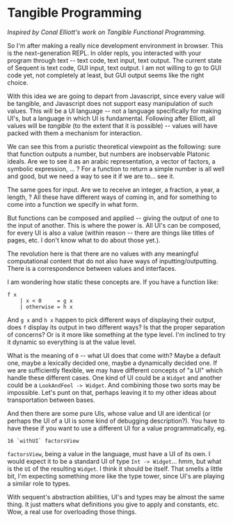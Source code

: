 Tangible Programming
====================

*Inspired by Conal Elliott's work on Tangible Functional Programming.*

So I'm after making a really nice development environment in browser.  This is
the next-generation REPL.  In older repls, you interacted with your program
through text -- text code, text input, text output.  The current state of
Sequent is text code, GUI input, text output.  I am not willing to go to GUI
code yet, not completely at least, but GUI output seems like the right choice.

With this idea we are going to depart from Javascript, since every value will be
tangible, and Javascript does not support easy manipulation of such values.
This will be a UI language -- not a language specifically for making UI's, but a
language in which UI is fundamental.  Following after Elliott, all values will
be *tangible* (to the extent that it is possible) -- values will have packed
with them a mechanism for interaction.

We can see this from a puristic theoretical viewpoint as the following: sure
that function outputs a number, but numbers are inobservable Platonic ideals.
Are we to see it as an arabic representation, a vector of factors, a symbolic
expression, ... ?  For a function to return a simple number is all well and
good, but we need a way to see it if we are to... see it.

The same goes for input.  Are we to receive an integer, a fraction, a year, a
length, ?  All these have different ways of coming in, and for something to come
into a function we specify in what form.

But functions can be composed and applied -- giving the output of one to the
input of another.  This is where the power is.  All UI's can be composed, for
every UI is also a value (within reason -- there are things like titles of
pages, etc.  I don't know what to do about those yet.).

The revolution here is that there are no values with any meaningful
computational content that do not also have ways of inputting/outputting.  There
is a correspondence between values and interfaces.

I am wondering how static these concepts are.  If you have a function like:

    f x
        | x < 0     = g x
        | otherwise = h x

And `g x` and `h x` happen to pick different ways of displaying their output,
does `f` display its output in two different ways?  Is that the proper
separation of concerns?  Or is it more like something at the type level.  I'm
inclined to try it dynamic so everything is at the value level.

What is the meaning of `0` -- what UI does that come with?  Maybe a default one,
maybe a lexically decided one, maybe a dynamically decided one. If we are
sufficiently flexible, we may have different concepts of "a UI" which handle
these different cases.  One kind of UI could be a `Widget` and another could be
a `LookAndFeel -> Widget`.  And combining those two sorts may be impossible.
Let's punt on that, perhaps leaving it to my other ideas about transportation
between bases.

And then there are some pure UIs, whose value and UI are identical (or perhaps
the UI of a UI is some kind of debugging description?).  You have to have these
if you want to use a different UI for a value programmatically, eg.

    16 `withUI` factorsView

`factorsView`, being a value in the language, must have a UI of its own.  I
would expect it to be a standard UI of type `Int -> Widget`... hmm, but what is
the `UI` of the resulting `Widget`.  I think it should be itself.  That smells a
little bit, I'm expecting something more like the type tower, since UI's are
playing a similar role to types.

With sequent's abstraction abilities, UI's and types may be almost the same
thing.  It just matters what definitions you give to apply and constants, etc.
Wow, a real use for overloading those things.
